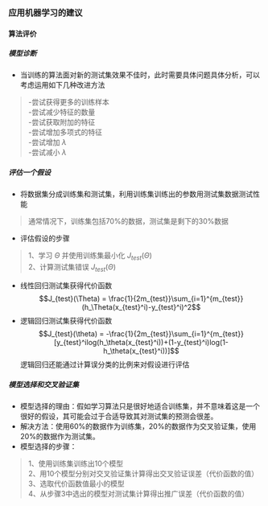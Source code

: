 ### 应用机器学习的建议
#### 算法评价
##### 模型诊断
* 当训练的算法面对新的测试集效果不佳时，此时需要具体问题具体分析，可以考虑运用如下几种改进方法
>-尝试获得更多的训练样本\
>-尝试减少特征的数量\
>-尝试获取附加的特征\
>-尝试增加多项式的特征\
>-尝试增加 $\lambda$\
>-尝试减小 $\lambda$

##### 评估一个假设
* 将数据集分成训练集和测试集，利用训练集训练出的参数用测试集数据测试性能
>通常情况下，训练集包括70%的数据，测试集是剩下的30%数据
* 评估假设的步骤
>1、学习 $\Theta$ 并使用训练集最小化 $J_{test}(\Theta)$\
>2、计算测试集错误 $J_{test}(\Theta)$
* 线性回归测试集获得代价函数
$$J_{test}(\Theta) = \frac{1}{2m_{test}}\sum_{i=1}^{m_{test}}(h_\Theta(x_{test}^i)-y_{test}^i)^2$$
* 逻辑回归测试集获得代价函数
$$J_{test}(\theta) = -\frac{1}{2m_{test}}\sum_{i=1}^{m_{test}}[y_{test}^ilog(h_\theta(x_{test}^i))+(1-y_{test}^i)log(1-h_\theta(x_{test}^i))]$$
逻辑回归还能通过计算误分类的比例来对假设进行评估

##### 模型选择和交叉验证集
* 模型选择的理由：假如学习算法只是很好地适合训练集，并不意味着这是一个很好的假设，其可能会过于合适导致其对测试集的预测会很差。
* 解决方法：使用60%的数据作为训练集，20%的数据作为交叉验证集，使用20%的数据作为测试集。
* 模型选择的步骤：
> 1、使用训练集训练出10个模型\
> 2、用10个模型分别对交叉验证集计算得出交叉验证误差（代价函数的值）\
> 3、选取代价函数值最小的模型\
> 4、从步骤3中选出的模型对测试集计算得出推广误差（代价函数的值）
